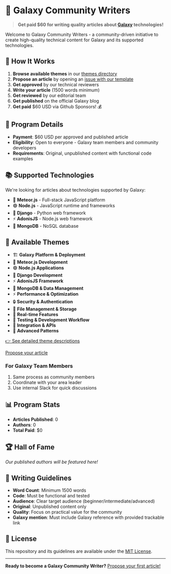 # 🚀 Galaxy Community Writers

> **Get paid $60 for writing quality articles about [Galaxy]([url](https://galaxycloud.app/)) technologies!**

Welcome to Galaxy Community Writers - a community-driven initiative to create high-quality technical content for Galaxy and its supported technologies.

## 📝 How It Works

1. **Browse available themes** in our [themes directory](./themes/)
2. **Propose an article** by opening an [issue with our template](.github/ISSUE_TEMPLATE/article-proposal.md)
3. **Get approved** by our technical reviewers
4. **Write your article** (1500 words minimum)
5. **Get reviewed** by our editorial team
6. **Get published** on the official Galaxy blog
7. **Get paid** $60 USD via Github Sponsors! 💰

## 🎯 Program Details

- **Payment**: $60 USD per approved and published article
- **Eligibility**: Open to everyone - Galaxy team members and community developers
- **Requirements**: Original, unpublished content with functional code examples

## 📚 Supported Technologies

We're looking for articles about technologies supported by Galaxy:

- 🚀 **Meteor.js** - Full-stack JavaScript platform
- 🟢 **Node.js** - JavaScript runtime and frameworks
- 🐍 **Django** - Python web framework
- ⚡ **AdonisJS** - Node.js web framework
- 🍃 **MongoDB** - NoSQL database

## 🎨 Available Themes

- 🏗️ **Galaxy Platform & Deployment**
- 🚀 **Meteor.js Development**
- 🟢 **Node.js Applications**
- 🐍 **Django Development**
- ⚡ **AdonisJS Framework**
- 🍃 **MongoDB & Data Management**
- ⚡ **Performance & Optimization**
- 🔒 **Security & Authentication**
- 📁 **File Management & Storage**
- 🔄 **Real-time Features**
- 🧪 **Testing & Development Workflow**
- 🔌 **Integration & APIs**
- 🎨 **Advanced Patterns**

[👉 See detailed theme descriptions](./themes/)

[Propose your article](../../issues/new?assignees=&labels=proposal%2Ccommunity&template=article-proposal.md&title=%5BPROPOSAL%5D+)

### For Galaxy Team Members
1. Same process as community members
2. Coordinate with your area leader
3. Use internal Slack for quick discussions

## 📊 Program Stats

- **Articles Published**: 0
- **Authors**: 0
- **Total Paid**: $0

## 🏆 Hall of Fame

_Our published authors will be featured here!_

## 📝 Writing Guidelines

- **Word Count**: Minimum 1500 words
- **Code**: Must be functional and tested
- **Audience**: Clear target audience (beginner/intermediate/advanced)
- **Original**: Unpublished content only
- **Quality**: Focus on practical value for the community
- **Galaxy mention**: Must include Galaxy reference with provided trackable link

## 📄 License

This repository and its guidelines are available under the [MIT License](./LICENSE).

---

**Ready to become a Galaxy Community Writer?** [Propose your first article!](../../issues/new?assignees=&labels=proposal%2Ccommunity&template=article-proposal.md&title=%5BPROPOSAL%5D+)
